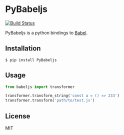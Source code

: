 PyBabeljs
============

[![Build Status](https://api.travis-ci.org/yetone/babeljs-python.svg?branch=master)](https://travis-ci.org/yetone/babeljs-python)

PyBabeljs is a python bindings to [Babel](https://babeljs.io/).

## Installation

    $ pip install PyBabeljs

## Usage

```python
from babeljs import transformer

transformer.transform_string('const a = () => 233')
transformer.transform('path/to/test.js')
```

## License

MIT
